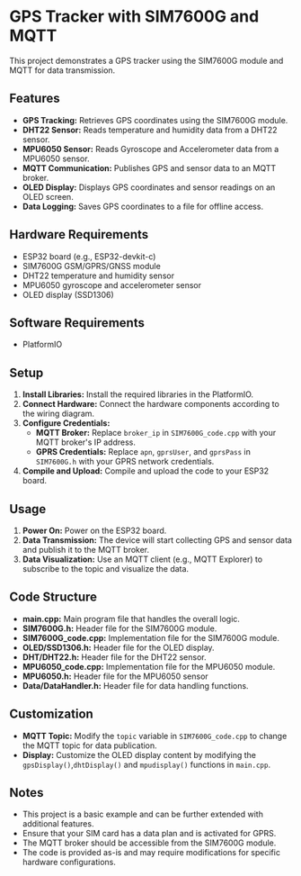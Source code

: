 # GPS Tracker with SIM7600G and MQTT

This project demonstrates a GPS tracker using the SIM7600G module and MQTT for data transmission.

## Features

- **GPS Tracking:** Retrieves GPS coordinates using the SIM7600G module.
- **DHT22 Sensor:** Reads temperature and humidity data from a DHT22 sensor.
- **MPU6050 Sensor:** Reads Gyroscope and Accelerometer data from a MPU6050 sensor.
- **MQTT Communication:** Publishes GPS and sensor data to an MQTT broker.
- **OLED Display:** Displays GPS coordinates and sensor readings on an OLED screen.
- **Data Logging:** Saves GPS coordinates to a file for offline access.

## Hardware Requirements

- ESP32 board (e.g., ESP32-devkit-c)
- SIM7600G GSM/GPRS/GNSS module
- DHT22 temperature and humidity sensor
- MPU6050 gyroscope and accelerometer sensor
- OLED display (SSD1306)

## Software Requirements

- PlatformIO

## Setup

1. **Install Libraries:** Install the required libraries in the PlatformIO.
2. **Connect Hardware:** Connect the hardware components according to the wiring diagram.
3. **Configure Credentials:**
   - **MQTT Broker:** Replace `broker_ip` in `SIM7600G_code.cpp` with your MQTT broker's IP address.
   - **GPRS Credentials:** Replace `apn`, `gprsUser`, and `gprsPass` in `SIM7600G.h` with your GPRS network credentials.
4. **Compile and Upload:** Compile and upload the code to your ESP32 board.

## Usage

1. **Power On:** Power on the ESP32 board.
2. **Data Transmission:** The device will start collecting GPS and sensor data and publish it to the MQTT broker.
3. **Data Visualization:** Use an MQTT client (e.g., MQTT Explorer) to subscribe to the topic and visualize the data.

## Code Structure

- **main.cpp:** Main program file that handles the overall logic.
- **SIM7600G.h:** Header file for the SIM7600G module.
- **SIM7600G_code.cpp:** Implementation file for the SIM7600G module.
- **OLED/SSD1306.h:** Header file for the OLED display.
- **DHT/DHT22.h:** Header file for the DHT22 sensor.
- **MPU6050_code.cpp:** Implementation file for the MPU6050 module.
- **MPU6050.h:** Header file for the MPU6050 sensor
- **Data/DataHandler.h:** Header file for data handling functions.

## Customization

- **MQTT Topic:** Modify the `topic` variable in `SIM7600G_code.cpp` to change the MQTT topic for data publication.
- **Display:** Customize the OLED display content by modifying the `gpsDisplay()`,`dhtDisplay()` and `mpudisplay()` functions in `main.cpp`.

## Notes

- This project is a basic example and can be further extended with additional features.
- Ensure that your SIM card has a data plan and is activated for GPRS.
- The MQTT broker should be accessible from the SIM7600G module.
- The code is provided as-is and may require modifications for specific hardware configurations.
